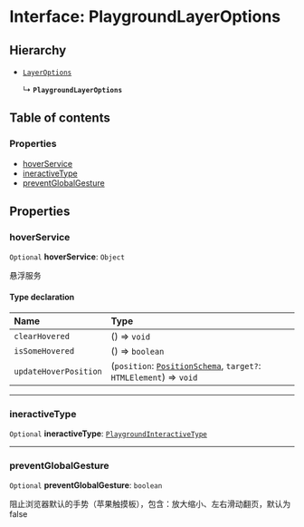 # Interface: PlaygroundLayerOptions

## Hierarchy

* [`LayerOptions`](/en/auto-docs/playground-react/variables/LayerOptions-1.md)

  ↳ **`PlaygroundLayerOptions`**

## Table of contents

### Properties

* [hoverService](/en/auto-docs/playground-react/interfaces/PlaygroundLayerOptions.md#hoverservice)
* [ineractiveType](/en/auto-docs/playground-react/interfaces/PlaygroundLayerOptions.md#ineractivetype)
* [preventGlobalGesture](/en/auto-docs/playground-react/interfaces/PlaygroundLayerOptions.md#preventglobalgesture)

## Properties

### hoverService

`Optional` **hoverService**: `Object`

悬浮服务

#### Type declaration

| Name | Type |
| :------ | :------ |
| `clearHovered` | () => `void` |
| `isSomeHovered` | () => `boolean` |
| `updateHoverPosition` | (`position`: [`PositionSchema`](/en/auto-docs/playground-react/interfaces/PositionSchema.md), `target?`: `HTMLElement`) => `void` |

***

### ineractiveType

`Optional` **ineractiveType**: [`PlaygroundInteractiveType`](/en/auto-docs/playground-react/types/PlaygroundInteractiveType.md)

***

### preventGlobalGesture

`Optional` **preventGlobalGesture**: `boolean`

阻止浏览器默认的手势（苹果触摸板），包含：放大缩小、左右滑动翻页，默认为 false
